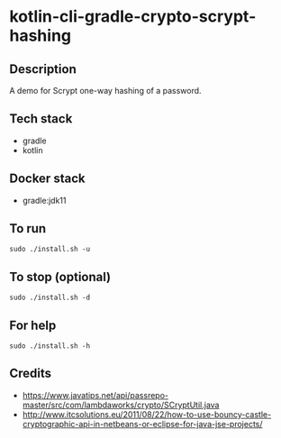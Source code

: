 # kotlin-cli-gradle-crypto-scrypt-hashing

## Description
A demo for Scrypt one-way hashing of
a password.

## Tech stack
- gradle
- kotlin

## Docker stack
- gradle:jdk11

## To run
`sudo ./install.sh -u`

## To stop (optional)
`sudo ./install.sh -d`

## For help
`sudo ./install.sh -h`

## Credits
- https://www.javatips.net/api/passrepo-master/src/com/lambdaworks/crypto/SCryptUtil.java
- http://www.itcsolutions.eu/2011/08/22/how-to-use-bouncy-castle-cryptographic-api-in-netbeans-or-eclipse-for-java-jse-projects/
